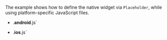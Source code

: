 The example shows how to define the native widget via `Placeholder`, while using platform-specific JavaScript files.

<snippet id='placeholder-platform-xml'/>

* <file name>.**android**.js`
<snippet id='placeholder-code-android'/>
<snippet id='placeholder-code-android-ts'/>

* <file name>.**ios**.js`
<snippet id='placeholder-code-ios'/>
<snippet id='placeholder-code-ios-ts'/>
